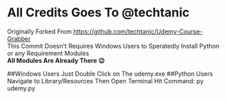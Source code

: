 # All Credits Goes To @techtanic
Originally Forked From https://github.com/techtanic/Udemy-Course-Grabber  
This Commit Doesn't Requires Windows Users to Speratedly Install Python or any Requirement Modules   
**All Modules Are Already There :wink:**

##Windows Users Just Double Click on The udemy.exe
##Python Users Navigate to Library/Resources  Then Open Terminal Hit Command: py udemy.py
